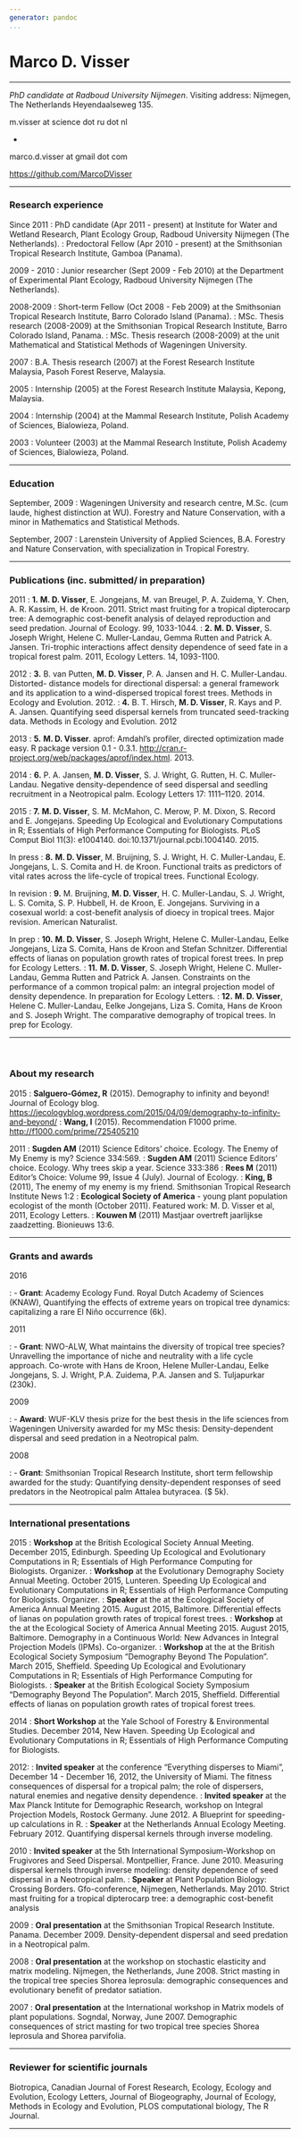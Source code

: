 ```yaml
---
generator: pandoc
...
```


Marco D. Visser
===============

------------------------------------------------------------------------

*PhD candidate at Radboud University Nijmegen*. Visiting address:
Nijmegen, The Netherlands Heyendaalseweg 135.

m.visser at science dot ru dot nl

-

marco.d.visser at gmail dot com

<https://github.com/MarcoDVisser>

------------------------------------------------------------------------

### Research experience

Since 2011
:   PhD candidate (Apr 2011 - present) at Institute for Water and
    Wetland Research, Plant Ecology Group, Radboud University Nijmegen
    (The Netherlands).
:   Predoctoral Fellow (Apr 2010 - present) at the Smithsonian Tropical
    Research Institute, Gamboa (Panama).

2009 - 2010
:   Junior researcher (Sept 2009 - Feb 2010) at the Department of
    Experimental Plant Ecology, Radboud University Nijmegen
    (The Netherlands).

2008-2009
:   Short-term Fellow (Oct 2008 - Feb 2009) at the Smithsonian Tropical
    Research Institute, Barro Colorado Island (Panama).
:   MSc. Thesis research (2008-2009) at the Smithsonian Tropical
    Research Institute, Barro Colorado Island, Panama.
:   MSc. Thesis research (2008-2009) at the unit Mathematical and
    Statistical Methods of Wageningen University.

2007
:   B.A. Thesis research (2007) at the Forest Research Institute
    Malaysia, Pasoh Forest Reserve, Malaysia.

2005
:   Internship (2005) at the Forest Research Institute Malaysia,
    Kepong, Malaysia.

2004
:   Internship (2004) at the Mammal Research Institute, Polish Academy
    of Sciences, Bialowieza, Poland.

2003
:   Volunteer (2003) at the Mammal Research Institute, Polish Academy of
    Sciences, Bialowieza, Poland.

------------------------------------------------------------------------

### Education

September, 2009
:   Wageningen University and research centre, M.Sc. (cum laude, highest
    distinction at WU). Forestry and Nature Conservation, with a minor
    in Mathematics and Statistical Methods.

September, 2007
:   Larenstein University of Applied Sciences, B.A. Forestry and Nature
    Conservation, with specialization in Tropical Forestry.

------------------------------------------------------------------------

### Publications (inc. submitted/ in preparation)

2011
:   **1.** **M. D. Visser**, E. Jongejans, M. van Breugel, P. A.
    Zuidema, Y. Chen, A. R. Kassim, H. de Kroon. 2011. Strict mast
    fruiting for a tropical dipterocarp tree: A demographic cost-benefit
    analysis of delayed reproduction and seed predation. Journal
    of Ecology. 99, 1033-1044.
:   **2.** **M. D. Visser**, S. Joseph Wright, Helene C. Muller-Landau,
    Gemma Rutten and Patrick A. Jansen. Tri-trophic interactions affect
    density dependence of seed fate in a tropical forest palm. 2011,
    Ecology Letters. 14, 1093-1100.

2012
:   **3.** B. van Putten, **M. D. Visser**, P. A. Jansen and H.
    C. Muller-Landau. Distorted- distance models for directional
    dispersal: a general framework and its application to a
    wind-dispersed tropical forest trees. Methods in Ecology
    and Evolution. 2012.
:   **4.** B. T. Hirsch, **M. D. Visser**, R. Kays and P. A. Jansen.
    Quantifying seed dispersal kernels from truncated
    seed-tracking data. Methods in Ecology and Evolution. 2012

2013
:   **5.** **M. D. Visser**. aprof: Amdahl’s profiler, directed
    optimization made easy. R package version 0.1 -
    0.3.1. http://cran.r-project.org/web/packages/aprof/index.html.
    2013.

2014
:   **6.** P. A. Jansen, **M. D. Visser**, S. J. Wright, G. Rutten, H.
    C. Muller-Landau. Negative density-dependence of seed dispersal and
    seedling recruitment in a Neotropical palm. Ecology Letters
    17: 1111–1120. 2014.

2015
:   **7.** **M. D. Visser**, S. M. McMahon, C. Merow, P. M. Dixon, S.
    Record and E. Jongejans. Speeding Up Ecological and Evolutionary
    Computations in R; Essentials of High Performance Computing
    for Biologists. PLoS Comput Biol 11(3): e1004140.
    doi:10.1371/journal.pcbi.1004140. 2015.

In press
:   **8.** **M. D. Visser**, M. Bruijning, S. J. Wright, H. C.
    Muller-Landau, E. Jongejans, L. S. Comita and H. de Kroon.
    Functional traits as predictors of vital rates across the life-cycle
    of tropical trees. Functional Ecology.

In revision
:   **9.** M. Bruijning, **M. D. Visser**, H. C. Muller-Landau, S. J.
    Wright, L. S. Comita, S. P. Hubbell, H. de Kroon, E. Jongejans.
    Surviving in a cosexual world: a cost-benefit analysis of dioecy in
    tropical trees. Major revision. American Naturalist.

In prep
:   **10.** **M. D. Visser**, S. Joseph Wright, Helene C. Muller-Landau,
    Eelke Jongejans, Liza S. Comita, Hans de Kroon and Stefan Schnitzer.
    Differential effects of lianas on population growth rates of
    tropical forest trees. In prep for Ecology Letters.
:   **11.** **M. D. Visser**, S. Joseph Wright, Helene C. Muller-Landau,
    Gemma Rutten and Patrick A. Jansen. Constraints on the performance
    of a common tropical palm: an integral projection model of
    density dependence. In preparation for Ecology Letters.
:   **12.** **M. D. Visser**, Helene C. Muller-Landau, Eelke Jongejans,
    Liza S. Comita, Hans de Kroon and S. Joseph Wright. The comparative
    demography of tropical trees. In prep for Ecology.

------------------------------------------------------------------------

       

### About my research

2015
:   **Salguero-Gómez, R** (2015). Demography to infinity and beyond!
    Journal of Ecology blog.
    <https://jecologyblog.wordpress.com/2015/04/09/demography-to-infinity-and-beyond/>
:   **Wang, I** (2015). Recommendation F1000 prime.
    <http://f1000.com/prime/725405210>

2011
:   **Sugden AM** (2011) Science Editors’ choice. Ecology. The Enemy of
    My Enemy is my? Science 334:569.
:   **Sugden AM** (2011) Science Editors’ choice. Ecology. Why trees
    skip a year. Science 333:386
:   **Rees M** (2011) Editor’s Choice: Volume 99, Issue 4 (July).
    Journal of Ecology.
:   **King, B** (2011), The enemy of my enemy is my friend. Smithsonian
    Tropical Research Institute News 1:2
:   **Ecological Society of America** - young plant population ecologist
    of the month (October 2011). Featured work: M. D. Visser et al,
    2011, Ecology Letters.
:   **Kouwen M** (2011) Mastjaar overtreft jaarlijkse zaadzetting.
    Bionieuws 13:6.

------------------------------------------------------------------------

### Grants and awards

2016

:   -   **Grant**: Academy Ecology Fund. Royal Dutch Academy of Sciences
        (KNAW), Quantifying the effects of extreme years on tropical
        tree dynamics: capitalizing a rare El Niño occurrence (6k).

2011

:   -   **Grant**: NWO-ALW, What maintains the diversity of tropical
        tree species? Unravelling the importance of niche and neutrality
        with a life cycle approach. Co-wrote with Hans de Kroon, Helene
        Muller-Landau, Eelke Jongejans, S. J. Wright, P.A. Zuidema, P.A.
        Jansen and S. Tuljapurkar (230k).

2009

:   -   **Award**: WUF-KLV thesis prize for the best thesis in the life
        sciences from Wageningen University awarded for my MSc thesis:
        Density-dependent dispersal and seed predation in a
        Neotropical palm.

2008

:   -   **Grant**: Smithsonian Tropical Research Institute, short term
        fellowship awarded for the study: Quantifying density-dependent
        responses of seed predators in the Neotropical palm
        Attalea butyracea. (\$ 5k).

------------------------------------------------------------------------

### International presentations

2015
:   **Workshop** at the British Ecological Society Annual Meeting.
    December 2015, Edinburgh. Speeding Up Ecological and Evolutionary
    Computations in R; Essentials of High Performance Computing
    for Biologists. Organizer.
:   **Workshop** at the Evolutionary Demography Society Annual Meeting.
    October 2015, Lunteren. Speeding Up Ecological and Evolutionary
    Computations in R; Essentials of High Performance Computing
    for Biologists. Organizer.
:   **Speaker** at the at the Ecological Society of America Annual
    Meeting 2015. August 2015, Baltimore. Differential effects of lianas
    on population growth rates of tropical forest trees.
:   **Workshop** at the at the Ecological Society of America Annual
    Meeting 2015. August 2015, Baltimore. Demography in a Continuous
    World: New Advances in Integral Projection Models (IPMs).
    Co-organizer.
:   **Workshop** at the at the British Ecological Society Symposium
    “Demography Beyond The Population”. March 2015, Sheffield. Speeding
    Up Ecological and Evolutionary Computations in R; Essentials of High
    Performance Computing for Biologists.
:   **Speaker** at the British Ecological Society Symposium “Demography
    Beyond The Population”. March 2015, Sheffield. Differential effects
    of lianas on population growth rates of tropical forest trees.

2014
:   **Short Workshop** at the Yale School of Forestry &
    Environmental Studies. December 2014, New Haven. Speeding Up
    Ecological and Evolutionary Computations in R; Essentials of High
    Performance Computing for Biologists.

2012:
:   **Invited speaker** at the conference “Everything disperses to
    Miami”, December 14 - December 16, 2012, the University of Miami.
    The fitness consequences of dispersal for a tropical palm; the role
    of dispersers, natural enemies and negative density dependence.
:   **Invited speaker** at the Max Planck Intitute for Demographic
    Research, workshop on Integral Projection Models, Rostock Germany.
    June 2012. A Blueprint for speeding-up calculations in R.
:   **Speaker** at the Netherlands Annual Ecology Meeting.
    February 2012. Quantifying dispersal kernels through
    inverse modeling.

2010
:   **Invited speaker** at the 5th International Symposium-Workshop on
    Frugivores and Seed Dispersal. Montpellier, France. June 2010.
    Measuring dispersal kernels through inverse modeling: density
    dependence of seed dispersal in a Neotropical palm.
:   **Speaker** at Plant Population Biology: Crossing Borders.
    Gfo-conference, Nijmegen, Netherlands. May 2010. Strict mast
    fruiting for a tropical dipterocarp tree: a demographic cost-benefit
    analysis

2009
:   **Oral presentation** at the Smithsonian Tropical
    Research Institute. Panama. December 2009. Density-dependent
    dispersal and seed predation in a Neotropical palm.

2008
:   **Oral presentation** at the workshop on stochastic elasticity and
    matrix modeling. Nijmegen, the Netherlands, June 2008. Strict
    masting in the tropical tree species Shorea leprosula: demographic
    consequences and evolutionary benefit of predator satiation.

2007
:   **Oral presentation** at the International workshop in Matrix models
    of plant populations. Sogndal, Norway, June 2007. Demographic
    consequences of strict masting for two tropical tree species Shorea
    leprosula and Shorea parvifolia.

------------------------------------------------------------------------

### Reviewer for scientific journals

Biotropica, Canadian Journal of Forest Research, Ecology, Ecology and
Evolution, Ecology Letters, Journal of Biogeography, Journal of Ecology,
Methods in Ecology and Evolution, PLOS computational biology, The R
Journal.

------------------------------------------------------------------------
